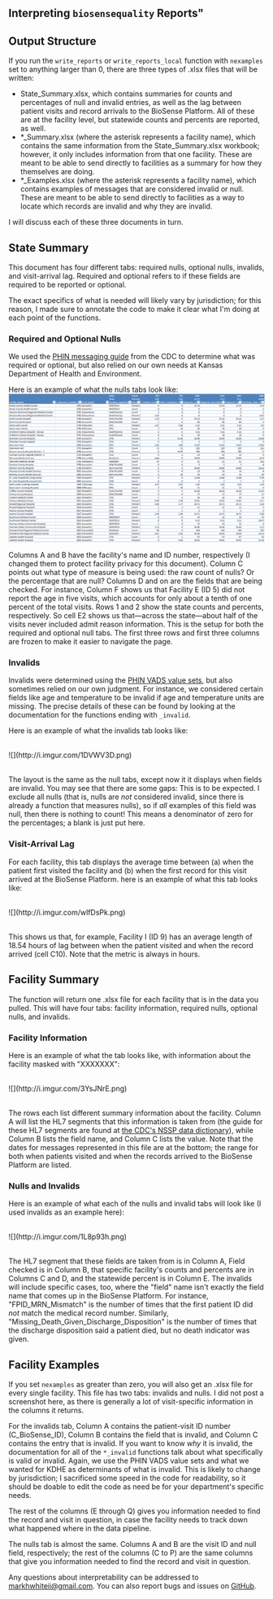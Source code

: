 
## Interpreting `biosensequality` Reports"


## Output Structure

If you run the `write_reports` or `write_reports_local` function with `nexamples` set to anything larger than 0, there are three types of .xlsx files that will be written:  

* State_Summary.xlsx, which contains summaries for counts and percentages of null and invalid entries, as well as the lag between patient visits and record arrivals to the BioSense Platform. All of these are at the facility level, but statewide counts and percents are reported, as well.  
* *_Summary.xlsx (where the asterisk represents a facility name), which contains the same information from the State_Summary.xlsx workbook; however, it only includes information from that one facility. These are meant to be able to send directly to facilities as a summary for how they themselves are doing.  
* *_Examples.xlsx (where the asterisk represents a facility name), which contains examples of messages that are considered invalid or null. These are meant to be able to send directly to facilities as a way to locate which records are invalid and why they are invalid.  

I will discuss each of these three documents in turn.  

## State Summary

This document has four different tabs: required nulls, optional nulls, invalids, and visit-arrival lag. Required and optional refers to if these fields are required to be reported or optional.  

The exact specifics of what is needed will likely vary by jurisdiction; for this reason, I made sure to annotate the code to make it clear what I'm doing at each point of the functions.  

### Required and Optional Nulls

We used the [PHIN messaging guide](https://www.cdc.gov/nssp/documents/guides/syndrsurvmessagguide2_messagingguide_phn.pdf) from the CDC to determine what was required or optional, but also relied on our own needs at Kansas Department of Health and Environment.  

Here is an example of what the nulls tabs look like:  
<img src="https://github.com/Mengjiao0714/biosensequality/blob/master/Interpretation/State_Summary_Req_Null.PNG" alt="hi" class="inline"/>

Columns A and B have the facility's name and ID number, respectively (I changed them to protect facility privacy for this document). Column C points out what type of measure is being used: the raw count of nulls? Or the percentage that are null? Columns D and on are the fields that are being checked. For instance, Column F shows us that Facility E (ID 5) did not report the age in five visits, which accounts for only about a tenth of one percent of the total visits. Rows 1 and 2 show the state counts and percents, respectively. So cell E2 shows us that—across the state—about half of the visits never included admit reason information. This is the setup for both the required and optional null tabs. The first three rows and first three columns are frozen to make it easier to navigate the page.  

### Invalids

Invalids were determined using the [PHIN VADS value sets](https://phinvads.cdc.gov/vads/ViewView.action?name=Syndromic%20Surveillance), but also sometimes relied on our own judgment. For instance, we considered certain fields like age and temperature to be invalid if age and temperature units are missing. The precise details of these can be found by looking at the documentation for the functions ending with  `_invalid`.  

Here is an example of what the invalids tab looks like:  

<br>
<div style="width:1000px">
![](http://i.imgur.com/1DVWV3D.png)
</div>
<br>

The layout is the same as the null tabs, except now it it displays when fields are invalid. You may see that there are some gaps: This is to be expected. I exclude all nulls (that is, nulls are *not* considered invalid, since there is already a function that measures nulls), so if *all* examples of this field was null, then there is nothing to count! This means a denominator of zero for the percentages; a blank is just put here.  

### Visit-Arrival Lag

For each facility, this tab displays the average time between (a) when the patient first visited the facility and (b) when the first record for this visit arrived at the BioSense Platform. here is an example of what this tab looks like:  

<br>
<div style="width:1000px">
![](http://i.imgur.com/wlfDsPk.png)
</div>
<br>

This shows us that, for example, Facility I (ID 9) has an average length of 18.54 hours of lag between when the patient visited and when the record arrived (cell C10). Note that the metric is always in hours.  

## Facility Summary

The function will return one .xlsx file for each facility that is in the data you pulled. This will have four tabs: facility information, required nulls, optional nulls, and invalids.  

### Facility Information

Here is an example of what the tab looks like, with information about the facility masked with "XXXXXXX":  

<br>
<div style="width:1000px">
![](http://i.imgur.com/3YsJNrE.png)
</div>
<br>  

The rows each list different summary information about the facility. Column A will list the HL7 segments that this information is taken from (the guide for these HL7 segments are found at [the CDC's NSSP data dictionary](https://www.cdc.gov/nssp/biosense/docs/NSSP-Data-Dictionary.xlsx)), while Column B lists the field name, and Column C lists the value. Note that the dates for messages represented in this file are at the bottom; the range for both when patients visited and when the records arrived to the BioSense Platform are listed.  

### Nulls and Invalids

Here is an example of what each of the nulls and invalid tabs will look like (I used invalids as an example here): 

<br>
<div style="width:1000px">
![](http://i.imgur.com/1L8p93h.png)
</div>
<br>  

The HL7 segment that these fields are taken from is in Column A, Field checked is in Column B, that specific facility's counts and percents are in Columns C and D, and the statewide percent is in Column E. The invalids will include specific cases, too, where the "field" name isn't exactly the field name that comes up in the BioSense Platform. For instance, "FPID_MRN_Mismatch" is the number of times that the first patient ID did *not* match the medical record number. Similarly, "Missing_Death_Given_Discharge_Disposition" is the number of times that the discharge disposition said a patient died, but no death indicator was given.  

## Facility Examples

If you set `nexamples` as greater than zero, you will also get an .xlsx file for every single facility. This file has two tabs: invalids and nulls. I did not post a screenshot here, as there is generally a lot of visit-specific information in the columns it returns.  

For the invalids tab, Column A contains the patient-visit ID number (C_BioSense_ID), Column B contains the field that is invalid, and Column C contains the entry that is invalid. If you want to know *why* it is invalid, the documentation for all of the `*_invalid` functions talk about what specifically is valid or invalid. Again, we use the PHIN VADS value sets and what we wanted for KDHE as determinants of what is invalid. This is likely to change by jurisdiction; I sacrificed some speed in the code for readability, so it should be doable to edit the code as need be for your department's specific needs.  

The rest of the columns (E through Q) gives you information needed to find the record and visit in question, in case the facility needs to track down what happened where in the data pipeline.  

The nulls tab is almost the same. Columns A and B are the visit ID and null field, respectively; the rest of the columns (C to P) are the same columns that give you information needed to find the record and visit in question.  

Any questions about interpretability can be addressed to markhwhiteii@gmail.com. You can also report bugs and issues on [GitHub](https://github.com/markhwhiteii/biosensequality/issues).
<br>
<br>
